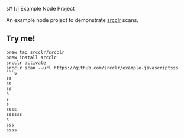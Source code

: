 s# [:] Example Node Project

An example node project to demonstrate [srcclr](https://www.srcclr.com) scans.

## Try me!

```
brew tap srcclr/srcclr
brew install srcclr
srcclr activate
srcclr scan --url https://github.com/srcclr/example-javascriptsss
```s
ss
ss
ss
s
s
s
ssss
ssssss
s
sss
ssss
